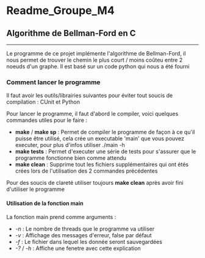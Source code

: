# Readme_Groupe_M4

## Algorithme de Bellman-Ford en C

***

Le programme de ce projet implémente l'algorithme de Bellman-Ford, il nous permet de trouver le chemin le plus court / moins coûteu entre 2 noeuds d'un graphe. 
Il est basé sur un code python qui nous a été fourni

### Comment lancer le programme

Il faut avoir les outils/librairies suivantes pour éviter tout soucis de compilation : CUnit et Python 

Pour lancer le programme, il faut d'abord le compiler, voici quelques commandes utiles pour le faire :
 - **make** / **make sp** : Permet de compiler le programme de façon à ce qu'il puisse être utilisé, cela crée un executable 'main' que vous pouvez executer, pour plus d'infos utiliser ./main -h
 - **make tests** : Permet d'executer une série de tests pour s'assurer que le programme fonctionne bien comme attendu
 - **make clean** : Supprime tout les fichiers supplémentaires qui ont étés crées lors de l'utilisation des 2 commandes précédentes 

Pour des soucis de clareté utiliser toujours **make clean** après avoir fini d'utiliser le programme 

#### Utilisation de la fonction main 

La fonction main prend comme arguments : 
 - *-n* : Le nombre de threads que le programme va utiliser 
 - *-v* : Affichage des messages d'erreur, false par défaut
 - *-f* : Le fichier dans lequel les donnée seront sauvegardées
 - *-?* / *-h* : Affiche une fenetre avec cette explication 